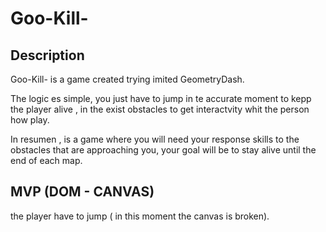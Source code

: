 # Goo-Kill-

## Description 

Goo-Kill- is a game created  trying imited GeometryDash.

The logic es simple, you just have to jump in te accurate moment to kepp the player alive , in the exist obstacles to get interactvity whit the person how play. 

In resumen , is a game  where you will need your response skills to the obstacles that are approaching you, your goal will be to stay alive until the end of each map.

## MVP (DOM - CANVAS)

the player have to jump ( in this moment the canvas is broken).


